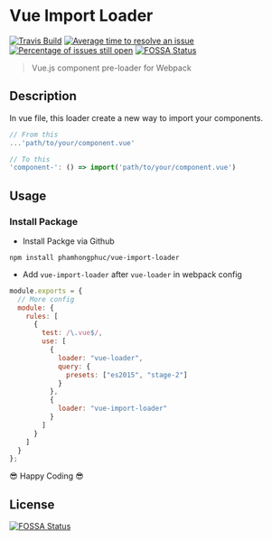 # Vue Import Loader

[![Travis Build](https://travis-ci.org/phamhongphuc/vue-import-loader.svg?branch=master)](https://travis-ci.org/phamhongphuc/vue-import-loader/builds "Most recent build") [![Average time to resolve an issue](http://isitmaintained.com/badge/resolution/phamhongphuc/vue-import-loader.svg)](https://github.com/phamhongphuc/vue-import-loader/issues "Average time to resolve an issue") [![Percentage of issues still open](http://isitmaintained.com/badge/open/phamhongphuc/vue-import-loader.svg)](https://github.com/phamhongphuc/vue-import-loader/issues "Percentage of issues still open")
[![FOSSA Status](https://app.fossa.io/api/projects/git%2Bgithub.com%2Fphamhongphuc%2Fvue-import-loader.svg?type=shield)](https://app.fossa.io/projects/git%2Bgithub.com%2Fphamhongphuc%2Fvue-import-loader?ref=badge_shield)

> Vue.js component pre-loader for Webpack

## Description

In vue file, this loader create a new way to import your components.

```js
// From this
...'path/to/your/component.vue'

// To this
'component-': () => import('path/to/your/component.vue')
```

## Usage

### Install Package

* Install Packge via Github

`npm install phamhongphuc/vue-import-loader`

* Add `vue-import-loader` after `vue-loader` in webpack config

```js
module.exports = {
  // More config
  module: {
    rules: [
      {
        test: /\.vue$/,
        use: [
          {
            loader: "vue-loader",
            query: {
              presets: ["es2015", "stage-2"]
            }
          },
          {
            loader: "vue-import-loader"
          }
        ]
      }
    ]
  }
};
```

😎 Happy Coding 😎


## License
[![FOSSA Status](https://app.fossa.io/api/projects/git%2Bgithub.com%2Fphamhongphuc%2Fvue-import-loader.svg?type=large)](https://app.fossa.io/projects/git%2Bgithub.com%2Fphamhongphuc%2Fvue-import-loader?ref=badge_large)